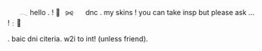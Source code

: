 ⠀⠀ 𓂃 hello . !
🍥⠀⪩⪨⠀⠀ dnc . my skins ! you can take insp but please ask … !﹕🍮

. baic dni citeria.
w2i to int! (unless friend).
